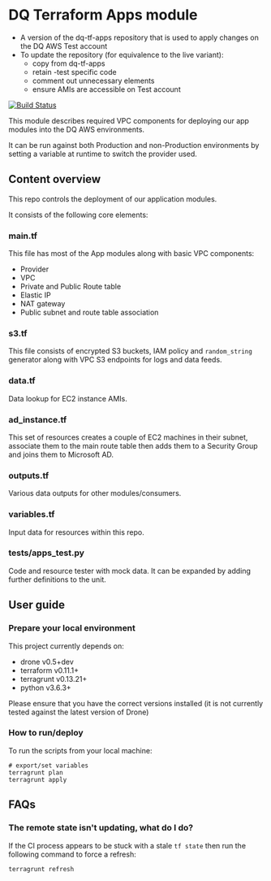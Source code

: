# DQ Terraform Apps module

* A version of the dq-tf-apps repository that is used to apply changes on the DQ AWS Test account
* To update the repository (for equivalence to the live variant):
  * copy from dq-tf-apps
  * retain -test specific code
  * comment out unnecessary elements
  * ensure AMIs are accessible on Test account

[![Build Status](https://drone.digital.homeoffice.gov.uk/api/badges/UKHomeOffice/dq-tf-apps/status.svg)](https://drone.digital.homeoffice.gov.uk/UKHomeOffice/dq-tf-apps)

This module describes required VPC components for deploying our app modules into the DQ AWS environments.

It can be run against both Production and non-Production environments by setting a variable at runtime to switch the provider used.

## Content overview

This repo controls the deployment of our application modules.

It consists of the following core elements:

### main.tf

This file has most of the App modules along with basic VPC components:
- Provider
- VPC
- Private and Public Route table
- Elastic IP
- NAT gateway
- Public subnet and route table association

### s3.tf

This file consists of encrypted S3 buckets, IAM policy and `random_string` generator along with VPC S3 endpoints for logs and data feeds.

### data.tf

Data lookup for EC2 instance AMIs.

### ad_instance.tf

This set of resources creates a couple of EC2 machines in their subnet, associate them to the main route table then adds them to a Security Group and joins them to Microsoft AD.

### outputs.tf

Various data outputs for other modules/consumers.

### variables.tf

Input data for resources within this repo.

### tests/apps_test.py

Code and resource tester with mock data. It can be expanded by adding further definitions to the unit.

## User guide

### Prepare your local environment

This project currently depends on:

* drone v0.5+dev
* terraform v0.11.1+
* terragrunt v0.13.21+
* python v3.6.3+

Please ensure that you have the correct versions installed (it is not currently tested against the latest version of Drone)

### How to run/deploy

To run the scripts from your local machine:

```
# export/set variables
terragrunt plan
terragrunt apply
```

## FAQs

### The remote state isn't updating, what do I do?

If the CI process appears to be stuck with a stale `tf state` then run the following command to force a refresh:

```
terragrunt refresh
```
